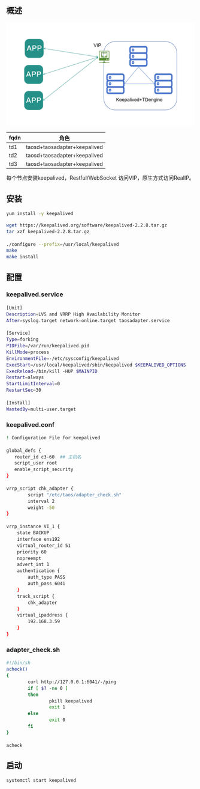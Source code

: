 ## 概述
![架构图](.\keepalived_td.png)

|fqdn|角色|
|---|----|
|td1|taosd+taosadapter+keepalived|
|td2|taosd+taosadapter+keepalived|
|td3|taosd+taosadapter+keepalived|

每个节点安装keepalived，Restful/WebSocket 访问VIP，原生方式访问RealIP。


## 安装

```bash
yum install -y keepalived
```

```bash
wget https://keepalived.org/software/keepalived-2.2.8.tar.gz
tar xzf keepalived-2.2.8.tar.gz

./configure --prefix=/usr/local/keepalived
make
make install

```

## 配置

### keepalived.service
```bash
[Unit]
Description=LVS and VRRP High Availability Monitor
After=syslog.target network-online.target taosadapter.service

[Service]
Type=forking
PIDFile=/var/run/keepalived.pid
KillMode=process
EnvironmentFile=-/etc/sysconfig/keepalived
ExecStart=/usr/local/keepalived/sbin/keepalived $KEEPALIVED_OPTIONS
ExecReload=/bin/kill -HUP $MAINPID
Restart=always
StartLimitInterval=0
RestartSec=30

[Install]
WantedBy=multi-user.target
```

### keepalived.conf
```bash
! Configuration File for keepalived

global_defs {
   router_id c3-60  ## 主机名
   script_user root
   enable_script_security
}

vrrp_script chk_adapter {
        script "/etc/taos/adapter_check.sh"
        interval 2
        weight -50
}

vrrp_instance VI_1 {
    state BACKUP
    interface ens192
    virtual_router_id 51
    priority 60
    nopreempt
    advert_int 1
    authentication {
        auth_type PASS
        auth_pass 6041
    }
    track_script {
        chk_adapter
    }
    virtual_ipaddress {
        192.168.3.59
    }
}
```
### adapter_check.sh
```bash
#!/bin/sh
acheck() 
{
        curl http://127.0.0.1:6041/-/ping
        if [ $? -ne 0 ]
        then
                pkill keepalived
                exit 1
        else
                exit 0
        fi
}

acheck
```

## 启动
```bash
systemctl start keepalived
```